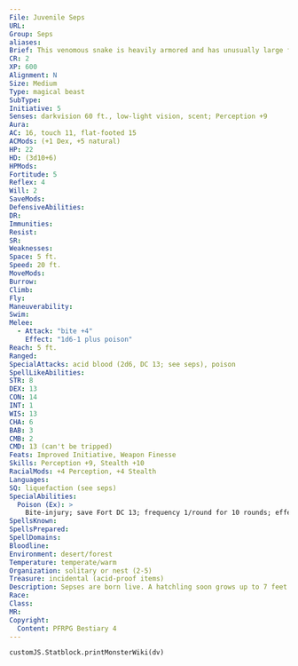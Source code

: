 ```yaml
---
File: Juvenile Seps
URL: 
Group: Seps
aliases: 
Brief: This venomous snake is heavily armored and has unusually large fangs.
CR: 2
XP: 600
Alignment: N
Size: Medium
Type: magical beast
SubType: 
Initiative: 5
Senses: darkvision 60 ft., low-light vision, scent; Perception +9
Aura: 
AC: 16, touch 11, flat-footed 15
ACMods: (+1 Dex, +5 natural)
HP: 22
HD: (3d10+6)
HPMods: 
Fortitude: 5
Reflex: 4
Will: 2
SaveMods: 
DefensiveAbilities: 
DR: 
Immunities: 
Resist: 
SR: 
Weaknesses: 
Space: 5 ft.
Speed: 20 ft.
MoveMods: 
Burrow: 
Climb: 
Fly: 
Maneuverability: 
Swim: 
Melee: 
  - Attack: "bite +4"
    Effect: "1d6-1 plus poison"
Reach: 5 ft.
Ranged: 
SpecialAttacks: acid blood (2d6, DC 13; see seps), poison
SpellLikeAbilities: 
STR: 8
DEX: 13
CON: 14
INT: 1
WIS: 13
CHA: 6
BAB: 3
CMB: 2
CMD: 13 (can't be tripped)
Feats: Improved Initiative, Weapon Finesse
Skills: Perception +9, Stealth +10
RacialMods: +4 Perception, +4 Stealth
Languages: 
SQ: liquefaction (see seps)
SpecialAbilities:
  Poison (Ex): >
    Bite-injury; save Fort DC 13; frequency 1/round for 10 rounds; effect 1d4 acid and 1d2 Con damage; cure 2 consecutive saves.
SpellsKnown: 
SpellsPrepared: 
SpellDomains: 
Bloodline: 
Environment: desert/forest
Temperature: temperate/warm
Organization: solitary or nest (2-5)
Treasure: incidental (acid-proof items)
Description: Sepses are born live. A hatchling soon grows up to 7 feet long and weighs 10 pounds.
Race: 
Class: 
MR: 
Copyright:
  Content: PFRPG Bestiary 4
---
```

```dataviewjs
customJS.Statblock.printMonsterWiki(dv)
```
